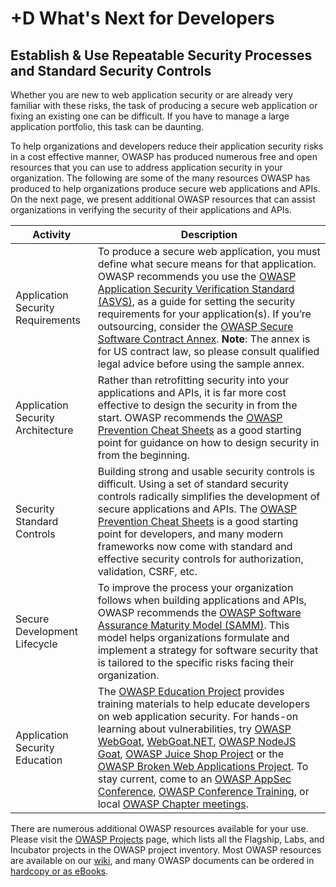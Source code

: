 # +D What's Next for Developers

## Establish &amp; Use Repeatable Security Processes and Standard Security Controls

Whether you are new to web application security or are already very familiar with these risks, the task of producing a secure web application or fixing an existing one can be difficult. If you have to manage a large application portfolio, this task can be daunting.

To help organizations and developers reduce their application security risks in a cost effective manner, OWASP has produced numerous free and open resources that you can use to address application security in your organization. The following are some of the many resources OWASP has produced to help organizations produce secure web applications and APIs. On the next page, we present additional OWASP resources that can assist organizations in verifying the security of their applications and APIs.

| Activity | Description |
| --- | --- |
| Application Security Requirements | To produce a secure web application, you must define what secure means for that application. OWASP recommends you use the [OWASP Application Security Verification Standard (ASVS)](https://www.owasp.org/index.php/ASVS), as a guide for setting the security requirements for your application(s). If you’re outsourcing, consider the [OWASP Secure Software Contract Annex](https://www.owasp.org/index.php/OWASP_Secure_Software_Contract_Annex). **Note**: The annex is for US contract law, so please consult qualified legal advice before using the sample annex. |
| Application Security Architecture | Rather than retrofitting security into your applications and APIs, it is far more cost effective to design the security in from the start. OWASP recommends the [OWASP Prevention Cheat Sheets](https://www.owasp.org/index.php/OWASP_Cheat_Sheet_Series) as a good starting point for guidance on how to design security in from the beginning. | 
| Security Standard Controls | Building strong and usable security controls is difficult. Using a set of standard security controls radically simplifies the development of secure applications and APIs. The [OWASP Prevention Cheat Sheets](https://www.owasp.org/index.php/OWASP_Cheat_Sheet_Series) is a good starting point for developers, and many modern frameworks now come with standard and effective security controls for authorization, validation, CSRF, etc. |
| Secure Development Lifecycle | To improve the process your organization follows when building applications and APIs, OWASP recommends the [OWASP Software Assurance Maturity Model (SAMM)](https://www.owasp.org/index.php/OWASP_SAMM_Project). This model helps organizations formulate and implement a strategy for software security that is tailored to the specific risks facing their  organization. |
| Application Security Education | The [OWASP Education Project](https://www.owasp.org/index.php/Category:OWASP_Education_Project) provides training materials to help educate developers on web application security. For hands-on learning about vulnerabilities, try [OWASP WebGoat](https://www.owasp.org/index.php/WebGoat), [WebGoat.NET](https://www.owasp.org/index.php/Category:OWASP_WebGoat.NET),  [OWASP NodeJS Goat](https://www.owasp.org/index.php/OWASP_Node_js_Goat_Project), [OWASP Juice Shop Project](https://www.owasp.org/index.php/OWASP_Juice_Shop_Project) or the [OWASP Broken Web Applications Project](https://www.owasp.org/index.php/OWASP_Broken_Web_Applications_Project). To stay current, come to an [OWASP AppSec Conference](https://www.owasp.org/index.php/Category:OWASP_AppSec_Conference), [OWASP Conference Training](https://www.owasp.org/index.php/Category:OWASP_AppSec_Conference), or local [OWASP Chapter meetings](https://www.owasp.org/index.php/Category:OWASP_Chapter). |

There are numerous additional OWASP resources available for your use. Please visit the [OWASP Projects](https://www.owasp.org/index.php/Projects) page, which lists all the Flagship, Labs, and Incubator projects in the OWASP project inventory. Most OWASP resources are available on our [wiki](https://www.owasp.org/), and many OWASP documents can be ordered in [hardcopy or as eBooks](https://stores.lulu.com/owasp).
